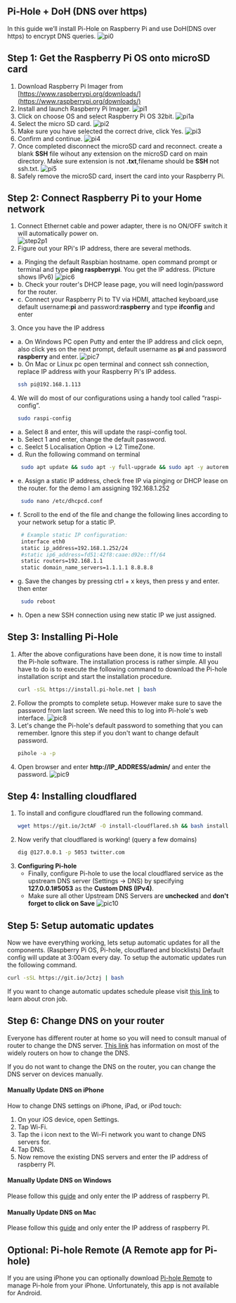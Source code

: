 ## Pi-Hole + DoH (DNS over https)
In this guide we’ll install Pi-Hole on Raspberry Pi and use DoH(DNS over https) to encrypt DNS queries. 
![pi0](https://raw.githubusercontent.com/A3XX/dns_at_home/master/img/0.PNG)
 
 
## Step 1: Get the Raspberry Pi OS onto microSD card

1. Download Raspberry Pi Imager from [https://www.raspberrypi.org/downloads/](https://www.raspberrypi.org/downloads/)
2. Install and launch Raspberry Pi Imager. 
    ![pi1](https://raw.githubusercontent.com/A3XX/dns_at_home/master/img/1.PNG)
3. Click on choose OS and select Raspberry Pi OS 32bit.
    ![pi1a](https://raw.githubusercontent.com/A3XX/dns_at_home/master/img/1a.png)
4. Select the micro SD card.
    ![pi2](https://raw.githubusercontent.com/A3XX/dns_at_home/master/img/2.PNG)
5. Make sure you have selected the correct drive, click Yes.
    ![pi3](https://raw.githubusercontent.com/A3XX/dns_at_home/master/img/3.PNG)
6. Confirm and continue. 
    ![pi4](https://raw.githubusercontent.com/A3XX/dns_at_home/master/img/4.PNG)
7. Once completed disconnect the microSD card and reconnect. create a blank **SSH** file wihout any extension on the microSD card on main directory. Make sure extension is not **.txt**,filename should be **SSH** not ssh.txt.
    ![pi5](https://raw.githubusercontent.com/A3XX/dns_at_home/master/img/5.PNG)
8. Safely remove the microSD card, insert the card into your Raspberry Pi. 

## Step 2: Connect Raspberry Pi to your Home network
1. Connect Ethernet cable and power adapter, there is no ON/OFF switch it will automatically power on.  
    ![step2p1](https://projects-static.raspberrypi.org/projects/raspberry-pi-getting-started/0e07cfe2a142a41e6c97611e94057de6dddde935/en/images/pi-plug-in.gif)
2. Figure out your RPi's IP address, there are several methods.
  - a. Pinging the default Raspbian hostname. open command prompt or terminal and type **ping raspberrypi**. You get the IP address. (Picture shows IPv6)
      ![pic6](https://raw.githubusercontent.com/A3XX/dns_at_home/master/img/6.PNG)
  - b. Check your router's DHCP lease page, you will need login/password for the router. 
  - c. Connect your Raspberry Pi to TV via HDMI, attached keyboard,use default username:**pi** and password:**raspberry** and type **ifconfig** and enter
3. Once you have the IP address
  - a. On Windows PC open Putty and enter the IP address and click oepn, also click yes on the next prompt, default username as **pi** and  password **raspberry** and enter.
      ![pic7](https://raw.githubusercontent.com/A3XX/dns_at_home/master/img/7.PNG)
  - b. On Mac or Linux pc open terminal and connect ssh connection, replace IP address with your Raspberry Pi's IP addess.
     ```bash
     ssh pi@192.168.1.113
     ```
4. We will do most of our configurations using a handy tool called “raspi-config”.
     ```bash
     sudo raspi-config
     ```
 - a. Select 8 and enter, this will update the raspi-config tool. 
 - b. Select 1 and enter, change the default password. 
 - c. Seelct 5 Localisation Option -> L2 TimeZone.
 - d. Run the following command on terminal
    ```bash 
     sudo apt update && sudo apt -y full-upgrade && sudo apt -y autoremove && sudo apt -y autoclean && sudo apt install -y rpi-eeprom
    ```
 - e. Assign a static IP address, check free IP via pinging or DHCP lease on the router. for the demo I am assigning 192.168.1.252
    ```bash 
     sudo nano /etc/dhcpcd.conf
    ```
 - f. Scroll to the end of the file and change the following lines according to your network setup for a static IP.
    ```bash 
     # Example static IP configuration:
     interface eth0
     static ip_address=192.168.1.252/24
     #static ip6_address=fd51:42f8:caae:d92e::ff/64
     static routers=192.168.1.1
     static domain_name_servers=1.1.1.1 8.8.8.8
    ``` 
- g. Save the changes by pressing ctrl + x keys, then press y and enter. then enter 
    ```bash
     sudo reboot
    ```
- h. Open a new SSH connection using new static IP we just assigned.

## Step 3: Installing Pi-Hole

1. After the above configurations have been done, it is now time to install the Pi-hole software. The installation process is rather simple. All you have to do is to execute the following command to download the Pi-hole installation script and start the installation procedure.
    ```bash 
    curl -sSL https://install.pi-hole.net | bash
    ```
2. Follow the prompts to complete setup. However make sure to save the password from last screen. We need this to log into Pi-hole's web interface. 
    ![pic8](https://raw.githubusercontent.com/A3XX/dns_at_home/master/img/8.gif)
3. Let's change the Pi-hole's default password to something that you can remember. Ignore this step if you don't want to change default password. 
    ```bash 
    pihole -a -p
    ```
4. Open browser and enter **http://IP_ADDRESS/admin/** and enter the password.
    ![pic9](https://raw.githubusercontent.com/A3XX/dns_at_home/master/img/9.PNG)

## Step 4: Installing cloudflared
1. To install and configure cloudflared run the following command.
    ```bash 
    wget https://git.io/JctAF -O install-cloudflared.sh && bash install-cloudflared.sh
    ```
2. Now verify that cloudflared is working! (query a few domains)
    ```bash
    dig @127.0.0.1 -p 5053 twitter.com
    ```
3. **Configuring Pi-hole**
     - Finally, configure Pi-hole to use the local cloudflared service as the upstream DNS server (Settings -> DNS) by specifying **127.0.0.1#5053** as the **Custom DNS (IPv4)**.
     - Make sure all other Upstream DNS Servers are **unchecked** and **don't forget to click on Save**
      ![pic10](https://raw.githubusercontent.com/A3XX/dns_at_home/master/img/10.PNG)

## Step 5: Setup automatic updates
Now we have everything working, lets setup automatic updates for all the components. (Raspberry Pi OS, Pi-hole, cloudflared and blocklists)
Default config will update at 3:00am every day. To setup the automatic updates run the following command.

 ```bash 
 curl -sSL https://git.io/Jctzj | bash
 ```
If you want to change automatic updates schedule please visit [this link](https://crontab-generator.org/) to learn about cron job. 

## Step 6: Change DNS on your router
Everyone has different router at home so you will need to consult manual of router to change the DNS server. [This link](https://www.lifewire.com/how-to-change-dns-servers-on-most-popular-routers-2617995) has information on most of the widely routers on how to change the DNS. 

If you do not want to change the DNS on the router, you can change the DNS server on devices manually. 

#### Manually Update DNS on iPhone 
How to change DNS settings on iPhone, iPad, or iPod touch:
  1. On your iOS device, open Settings.
  2. Tap Wi-Fi.
  3. Tap the i icon next to the Wi-Fi network you want to change DNS servers for.
  4. Tap DNS.
  5. Now remove the existing DNS servers and enter the IP address of raspberry PI.

#### Manually Update DNS on Windows

Please follow this [guide](https://www.quad9.net/microsoft/) and only enter the IP address of raspberry PI.

#### Manually Update DNS on Mac

Please follow this [guide](https://www.quad9.net/apple/) and only enter the IP address of raspberry PI.

## Optional: Pi-hole Remote (A Remote app for Pi-hole)
If you are using iPhone you can optionally download [Pi-hole Remote](https://apps.apple.com/us/app/pi-hole-remote/id1515445551#?platform=iphone) to manage Pi-hole from your iPhone.
Unfortunately, this app is not available for Android.  
